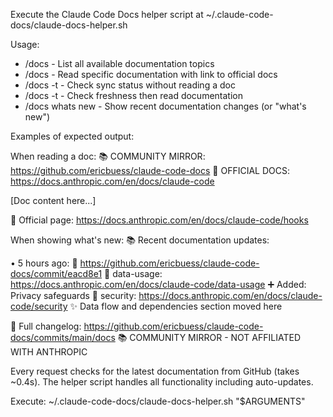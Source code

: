 Execute the Claude Code Docs helper script at ~/.claude-code-docs/claude-docs-helper.sh

Usage:

- /docs - List all available documentation topics
- /docs <topic> - Read specific documentation with link to official docs
- /docs -t - Check sync status without reading a doc
- /docs -t <topic> - Check freshness then read documentation
- /docs whats new - Show recent documentation changes (or "what's new")

Examples of expected output:

When reading a doc:
📚 COMMUNITY MIRROR: https://github.com/ericbuess/claude-code-docs
📖 OFFICIAL DOCS: https://docs.anthropic.com/en/docs/claude-code

[Doc content here...]

📖 Official page: https://docs.anthropic.com/en/docs/claude-code/hooks

When showing what's new:
📚 Recent documentation updates:

• 5 hours ago:
📎 https://github.com/ericbuess/claude-code-docs/commit/eacd8e1
📄 data-usage: https://docs.anthropic.com/en/docs/claude-code/data-usage
➕ Added: Privacy safeguards
📄 security: https://docs.anthropic.com/en/docs/claude-code/security
✨ Data flow and dependencies section moved here

📎 Full changelog: https://github.com/ericbuess/claude-code-docs/commits/main/docs
📚 COMMUNITY MIRROR - NOT AFFILIATED WITH ANTHROPIC

Every request checks for the latest documentation from GitHub (takes ~0.4s).
The helper script handles all functionality including auto-updates.

Execute: ~/.claude-code-docs/claude-docs-helper.sh "$ARGUMENTS"

